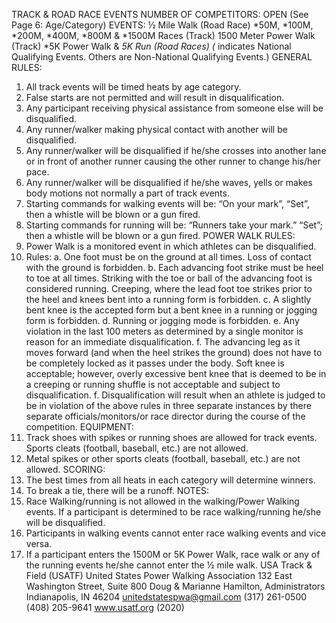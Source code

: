 TRACK & ROAD RACE EVENTS
NUMBER OF COMPETITORS: OPEN
(See Page 6: Age/Category)
EVENTS:
½ Mile Walk (Road Race)
*50M, *100M, *200M, *400M, *800M & *1500M Races (Track)
1500 Meter Power Walk (Track)
*5K Power Walk & *5K Run (Road Races)
(* indicates National Qualifying Events. Others are Non-National Qualifying Events.)
GENERAL RULES:
1. All track events will be timed heats by age category.
2. False starts are not permitted and will result in disqualification.
3. Any participant receiving physical assistance from someone else will be disqualified.
4. Any runner/walker making physical contact with another will be disqualified.
5. Any runner/walker will be disqualified if he/she crosses into another lane or in front of another runner causing the
other runner to change his/her pace.
6. Any runner/walker will be disqualified if he/she waves, yells or makes body motions not normally a part of track
events.
7. Starting commands for walking events will be: “On your mark”, “Set”, then a whistle will be blown or a gun fired.
8. Starting commands for running will be: “Runners take your mark.” “Set”; then a whistle will be blown or a gun fired.
POWER WALK RULES:
1. Power Walk is a monitored event in which athletes can be disqualified.
2. Rules:
a. One foot must be on the ground at all times. Loss of contact with the ground is forbidden.
b. Each advancing foot strike must be heel to toe at all times. Striking with the toe or ball of the advancing foot is
considered running. Creeping, where the lead foot toe strikes prior to the heel and knees bent into a running form is
forbidden.
c. A slightly bent knee is the accepted form but a bent knee in a running or jogging form is forbidden.
d. Running or jogging mode is forbidden.
e. Any violation in the last 100 meters as determined by a single monitor is reason for an immediate disqualification.
f. The advancing leg as it moves forward (and when the heel strikes the ground) does not have to be completely locked
as it passes under the body. Soft knee is acceptable; however, overly excessive bent knee that is deemed to be in a
creeping or running shuffle is not acceptable and subject to disqualification.
f. Disqualification will result when an athlete is judged to be in violation of the above rules in three separate instances
by there separate officials/monitors/or race director during the course of the competition.
EQUIPMENT:
1. Track shoes with spikes or running shoes are allowed for track events. Sports cleats (football, baseball, etc.) are not
allowed.
2. Metal spikes or other sports cleats (football, baseball, etc.) are not allowed.
SCORING:
1. The best times from all heats in each category will determine winners.
2. To break a tie, there will be a runoff.
NOTES:
1. Race Walking/running is not allowed in the walking/Power Walking events. If a participant is
determined to be race walking/running he/she will be disqualified.
2. Participants in walking events cannot enter race walking events and vice versa.
3. If a participant enters the 1500M or 5K Power Walk, race walk or any of the running events he/she
cannot enter the ½ mile walk.
USA Track & Field (USATF) United States Power Walking Association
132 East Washington Street, Suite 800 Doug & Marianne Hamilton, Administrators
Indianapolis, IN 46204 unitedstatespwa@gmail.com
(317) 261-0500 (408) 205-9641
www.usatf.org
(2020)
